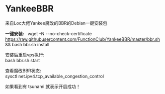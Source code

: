 # YankeeBBR
来自Loc大佬Yankee魔改的BBR的Debian一键安装包

**一键安装:**  
wget -N --no-check-certificate https://raw.githubusercontent.com/FunctionClub/YankeeBBR/master/bbr.sh && bash bbr.sh install

安装后重启vps执行:  
bash bbr.sh start

查看魔改BBR状态:  
sysctl net.ipv4.tcp_available_congestion_control

如果看到有 tsunami 就表示开启成功！
